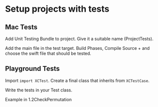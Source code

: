 # Setup projects with tests
##

## Mac Tests 
Add Unit Testing Bundle to project. Give it a suitable name (ProjectTests).

Add the main file in the test target. Build Phases, Compile Source + and choose the swift file that should be tested.

## Playground Tests

Import `import XCTest`. Create a final class that inherits from `XCTestCase`.

Write the tests in your Test class.

Example in 1.2CheckPermutation
